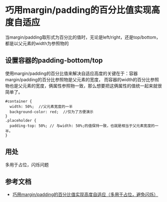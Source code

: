 # 巧用margin/padding的百分比值实现高度自适应
当margin/padding取形式为百分比的值时，无论是left/right，还是top/bottom，都是以父元素的width为参照物的

## 设置容器的padding-bottom/top
使用margin/padding的百分比值来解决自适应高度的关键在于：容器margin/padding的百分比参照物是父元素的宽度，
而容器的width的百分比参照物也是父元素的宽度，俩属性参照物一致，那么想要把这俩属性的值统一起来就很简单了。
```
#container {
  width: 50%;  //父元素宽度的一半
  background-color: red;  //仅为了方便演示
}
.placeholder {
  padding-top: 50%; // 与width: 50%;的值保持一致，也就是相当于父元素宽度的一半。
}
```





## 用处
多用于占位，闪烁问题

## 参考文档
* [巧用margin/padding的百分比值实现高度自适应（多用于占位，避免闪烁）](https://segmentfault.com/a/1190000004231995)
